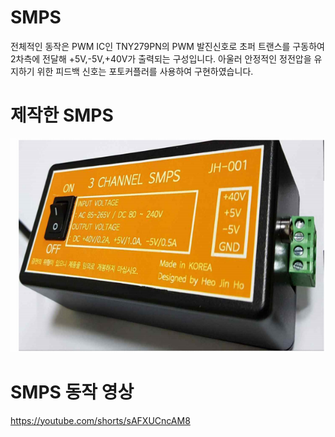 # SMPS

전체적인 동작은 PWM IC인 TNY279PN의 PWM 발진신호로 초퍼 트랜스를 구동하여 2차측에 전달해 +5V,-5V,+40V가 출력되는 구성입니다. 아울러 안정적인 정전압을 유지하기 위한 피드백 신호는 포토커플러를 사용하여 구현하였습니다.


# 제작한 SMPS

![./result.jpg](./1.jpg)

# SMPS 동작 영상

https://youtube.com/shorts/sAFXUCncAM8